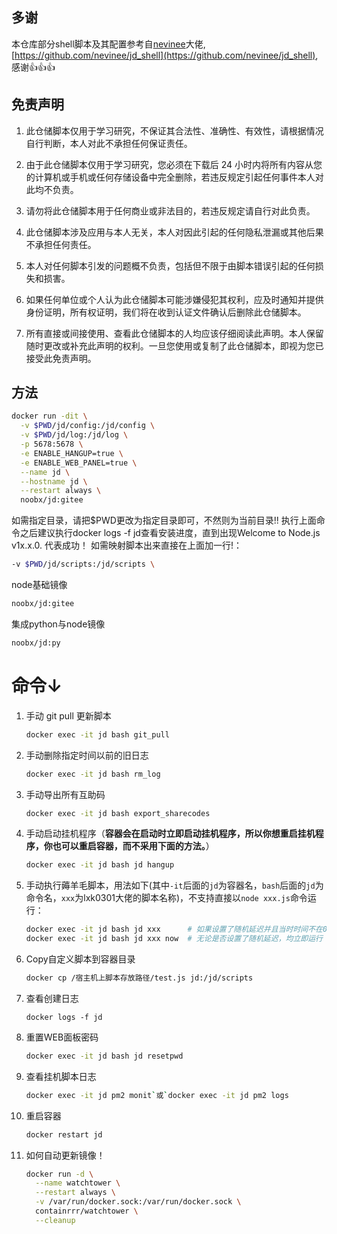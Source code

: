 ## 多谢

本仓库部分shell脚本及其配置参考自[nevinee](https://github.com/nevinee)大佬, [https://github.com/nevinee/jd_shell](https://github.com/nevinee/jd_shell), 感谢👍👍👍

## 免责声明

01. 此仓储脚本仅用于学习研究，不保证其合法性、准确性、有效性，请根据情况自行判断，本人对此不承担任何保证责任。

02. 由于此仓储脚本仅用于学习研究，您必须在下载后 24 小时内将所有内容从您的计算机或手机或任何存储设备中完全删除，若违反规定引起任何事件本人对此均不负责。

03. 请勿将此仓储脚本用于任何商业或非法目的，若违反规定请自行对此负责。

04. 此仓储脚本涉及应用与本人无关，本人对因此引起的任何隐私泄漏或其他后果不承担任何责任。

05. 本人对任何脚本引发的问题概不负责，包括但不限于由脚本错误引起的任何损失和损害。

06. 如果任何单位或个人认为此仓储脚本可能涉嫌侵犯其权利，应及时通知并提供身份证明，所有权证明，我们将在收到认证文件确认后删除此仓储脚本。

07. 所有直接或间接使用、查看此仓储脚本的人均应该仔细阅读此声明。本人保留随时更改或补充此声明的权利。一旦您使用或复制了此仓储脚本，即视为您已接受此免责声明。

## 方法

```sh
docker run -dit \
  -v $PWD/jd/config:/jd/config \
  -v $PWD/jd/log:/jd/log \
  -p 5678:5678 \
  -e ENABLE_HANGUP=true \
  -e ENABLE_WEB_PANEL=true \
  --name jd \
  --hostname jd \
  --restart always \
  noobx/jd:gitee
```

如需指定目录，请把$PWD更改为指定目录即可，不然则为当前目录!!
执行上面命令之后建议执行docker logs -f jd查看安装进度，直到出现Welcome to Node.js v1x.x.0. 代表成功！
如需映射脚本出来直接在上面加一行!：

```sh
-v $PWD/jd/scripts:/jd/scripts \
```

node基础镜像

```sh
noobx/jd:gitee
```

集成python与node镜像

```sh
noobx/jd:py
```

# 命令↓

01. 手动 git pull 更新脚本

    ```sh
    docker exec -it jd bash git_pull
    ```

02. 手动删除指定时间以前的旧日志

    ```sh
    docker exec -it jd bash rm_log
    ```

03. 手动导出所有互助码

    ```sh
    docker exec -it jd bash export_sharecodes
    ```

04. 手动启动挂机程序（**容器会在启动时立即启动挂机程序，所以你想重启挂机程序，你也可以重启容器，而不采用下面的方法。**）

    ```sh
    docker exec -it jd bash jd hangup
    ```

05. 手动执行薅羊毛脚本，用法如下(其中`-it`后面的`jd`为容器名，`bash`后面的`jd`为命令名，`xxx`为lxk0301大佬的脚本名称)，不支持直接以`node xxx.js`命令运行：

    ```sh
    docker exec -it jd bash jd xxx      # 如果设置了随机延迟并且当时时间不在0-2、30-31、59分内，将随机延迟一定秒数
    docker exec -it jd bash jd xxx now  # 无论是否设置了随机延迟，均立即运行
    ```

06. Copy自定义脚本到容器目录

    ``` sh
    docker cp /宿主机上脚本存放路径/test.js jd:/jd/scripts
    ```

07. 查看创建日志

    ```shell
    docker logs -f jd
    ```

08. 重置WEB面板密码

    ```sh
    docker exec -it jd bash jd resetpwd
    ```

09. 查看挂机脚本日志

    ```sh
    docker exec -it jd pm2 monit`或`docker exec -it jd pm2 logs
    ```

10. 重启容器

    ```sh
    docker restart jd
    ```

11. 如何自动更新镜像！

    ```sh
    docker run -d \
      --name watchtower \
      --restart always \
      -v /var/run/docker.sock:/var/run/docker.sock \
      containrrr/watchtower \
      --cleanup
    ```
